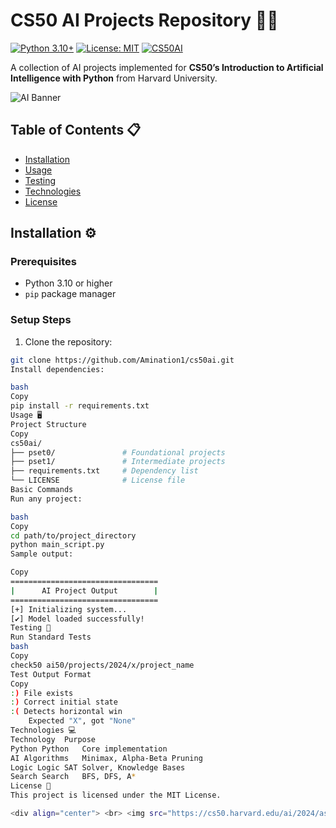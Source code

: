 # CS50 AI Projects Repository 🤖🧠

[![Python 3.10+](https://img.shields.io/badge/Python-3.10%2B-3776AB?logo=python&logoColor=white)](https://www.python.org/)
[![License: MIT](https://img.shields.io/badge/License-MIT-yellow.svg)](https://opensource.org/licenses/MIT)
[![CS50AI](https://img.shields.io/badge/CS50-AI-00b4ab)](https://cs50.harvard.edu/ai/2024/)

A collection of AI projects implemented for **CS50’s Introduction to Artificial Intelligence with Python** from Harvard University.

![AI Banner](https://miro.medium.com/v2/resize:fit:1400/1*Zrv2j1uU5lqiqj5qg_Tz-A.jpeg)

## Table of Contents 📋
- [Installation](#installation-)
- [Usage](#usage-)
- [Testing](#testing-)
- [Technologies](#technologies-)
- [License](#license-)

## Installation ⚙️

### Prerequisites
- Python 3.10 or higher
- `pip` package manager

### Setup Steps
1. Clone the repository:
```bash
git clone https://github.com/Amination1/cs50ai.git
Install dependencies:

bash
Copy
pip install -r requirements.txt
Usage 🖥️
Project Structure
Copy
cs50ai/
├── pset0/               # Foundational projects
├── pset1/               # Intermediate projects
├── requirements.txt     # Dependency list
└── LICENSE              # License file
Basic Commands
Run any project:

bash
Copy
cd path/to/project_directory
python main_script.py
Sample output:

Copy
=================================
|      AI Project Output        |
=================================
[+] Initializing system...
[✔] Model loaded successfully!
Testing 🧪
Run Standard Tests
bash
Copy
check50 ai50/projects/2024/x/project_name
Test Output Format
Copy
:) File exists
:) Correct initial state
:( Detects horizontal win
    Expected "X", got "None"
Technologies 💻
Technology	Purpose
Python Python	Core implementation
AI Algorithms	Minimax, Alpha-Beta Pruning
Logic Logic	SAT Solver, Knowledge Bases
Search Search	BFS, DFS, A*
License 📜
This project is licensed under the MIT License.

<div align="center"> <br> <img src="https://cs50.harvard.edu/ai/2024/assets/images/logo.png" width="200" alt="CS50 AI Logo"> <p>Built with ❤️ for <a href="https://cs50.harvard.edu/ai/2024/">CS50 AI 2024</a></p> </div> ```
